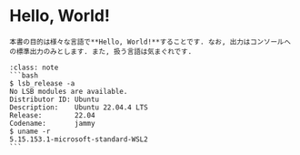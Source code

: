 # Hello, World!

```{caution}
本書の目的は様々な言語で**Hello, World!**することです. なお, 出力はコンソールへの標準出力のみとします. また, 扱う言語は気まぐれです.
```

`````{admonition} Enviroment
:class: note
```bash
$ lsb_release -a
No LSB modules are available.
Distributor ID: Ubuntu
Description:    Ubuntu 22.04.4 LTS
Release:        22.04
Codename:       jammy
$ uname -r
5.15.153.1-microsoft-standard-WSL2
```
`````
